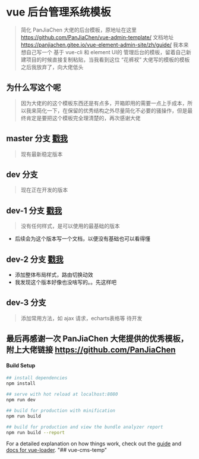 # vue 后台管理系统模板

> 简化 PanJiaChen 大佬的后台模板，原地址在这里 https://github.com/PanJiaChen/vue-admin-template/
> 文档地址 https://panjiachen.gitee.io/vue-element-admin-site/zh/guide/
> 我本来想自己写一个 基于 vue-cli 和 element UI的 管理后台的模板，留着自己新建项目的时候直接复制粘贴，当我看到这位 “花裤衩” 大佬写的模板的模板之后我放弃了，向大佬低头

## 为什么写这个呢
> 因为大佬的的这个模板东西还是有点多，开箱即用的需要一点上手成本，所以我来简化一下，在保留的优秀结构之外尽量简化不必要的骚操作，但是最终肯定是要把这个模板完全理清楚的，再次感谢大佬



## master 分支 [戳我](https://github.com/ww028/vue-cms-temp)
> 现有最新稳定版本

## dev 分支 
> 现在正在开发的版本

## dev-1 分支 [戳我](https://github.com/ww028/vue-cms-temp/tree/dev-1)
> 没有任何样式，是可以使用的最基础的版本
- 后续会为这个版本写一个文档，以便没有基础也可以看得懂

## dev-2 分支 [戳我](https://github.com/ww028/vue-cms-temp/tree/dev-2)
- 添加整体布局样式，路由切换动效
- 我发现这个版本好像也没啥写的。。先这样吧

## dev-3 分支
> 添加常用方法，如 ajax 请求，echarts表格等 待开发

## 最后再感谢一次 PanJiaChen 大佬提供的优秀模板，附上大佬链接 https://github.com/PanJiaChen


#### Build Setup

``` bash
## install dependencies
npm install

## serve with hot reload at localhost:8080
npm run dev

## build for production with minification
npm run build

## build for production and view the bundle analyzer report
npm run build --report
```

For a detailed explanation on how things work, check out the [guide](http://vuejs-templates.github.io/webpack/) and [docs for vue-loader](http://vuejs.github.io/vue-loader).
"## vue-cms-temp" 
